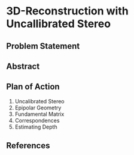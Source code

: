 # 3D-Reconstruction with Uncallibrated Stereo

## Problem Statement

## Abstract

## Plan of Action

1. Uncalibrated Stereo
2. Epipolar Geometry
3. Fundamental Matrix
4. Correspondences
5. Estimating Depth


## References
